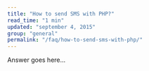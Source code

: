 ```yaml
---
title: "How to send SMS with PHP?"
read_time: "1 min"
updated: "september 4, 2015"
group: "general"
permalink: "/faq/how-to-send-sms-with-php/"
---
```


Answer goes here...